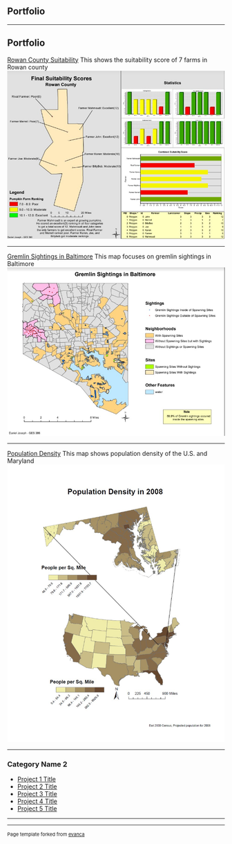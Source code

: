 ## Portfolio

---

## Portfolio

[Rowan County Suitability](/sample_page)
This shows the suitability score of 7 farms in Rowan county
<img src="images/suit2.jpg?raw=true"/>

---
[Gremlin Sightings in Baltimore](/pdf/sample_presentation.pdf)
This map focuses on gremlin sightings in Baltimore
<img src="images/gremlin.jpg?raw=true"/>

---
[Population Density](http://example.com/)
This map shows population density of the U.S. and Maryland
<img src="images/population density.jpg?raw=true"/>

---

### Category Name 2

- [Project 1 Title](http://example.com/)
- [Project 2 Title](http://example.com/)
- [Project 3 Title](http://example.com/)
- [Project 4 Title](http://example.com/)
- [Project 5 Title](http://example.com/)

---




---
<p style="font-size:11px">Page template forked from <a href="https://github.com/evanca/quick-portfolio">evanca</a></p>
<!-- Remove above link if you don't want to attibute -->
